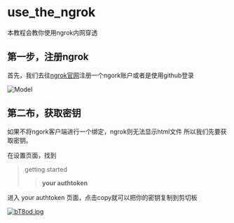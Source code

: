# use_the_ngrok
本教程会教你使用ngrok内网穿透


## 第一步，注册ngrok
首先，我们去往[ngrok官网](https://ngrok.com/)注册一个ngork账户或者是使用github登录

![Model](https://s1.328888.xyz/2022/08/22/bTg0C.jpg)

## 第二布，获取密钥
如果不将ngork客户端进行一个绑定，ngrok则无法显示html文件
所以我们先要获取密钥。

在设置页面，找到
> getting started
> > **your authtoken**

进入 your authtoken 页面，点击copy就可以把你的密钥复制到剪切板

[![bT8od.jpg](https://s1.328888.xyz/2022/08/22/bT8od.jpg)](https://imgloc.com/i/bT8od)

